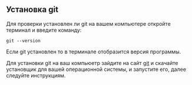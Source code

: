 ## Установка git

Для проверки установлен ли git на вашем компьютере откройте терминал и введите команду:

```
git --version
```

Если git установлен то в терминале отобразится версия программы.

Для установки git на ваш компьюетр зайдите на сайт [git](https://git-scm.com/downloads) и скачайте установщик для вашей операционной системы, и запустите его, далее следуйте инструкциям.
